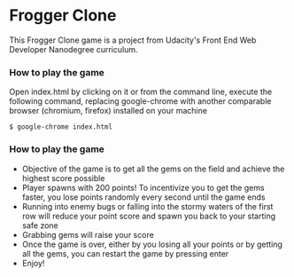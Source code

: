 # Frogger Clone

This Frogger Clone game is a project from Udacity's Front End Web Developer Nanodegree curriculum.

### How to play the game
Open index.html by clicking on it or from the command line, execute the following command, 
replacing google-chrome with another comparable browser (chromium, firefox) installed on your machine

    $ google-chrome index.html
    
### How to play the game
- Objective of the game is to get all the gems on the field and achieve the highest score possible
- Player spawns with 200 points! To incentivize you to get the gems faster, you lose points randomly every second until the game ends
- Running into enemy bugs or falling into the stormy waters of the first row will reduce your point score and spawn you back to your starting safe zone
- Grabbing gems will raise your score
- Once the game is over, either by you losing all your points or by getting all the gems, you can restart the game by pressing enter
- Enjoy!
